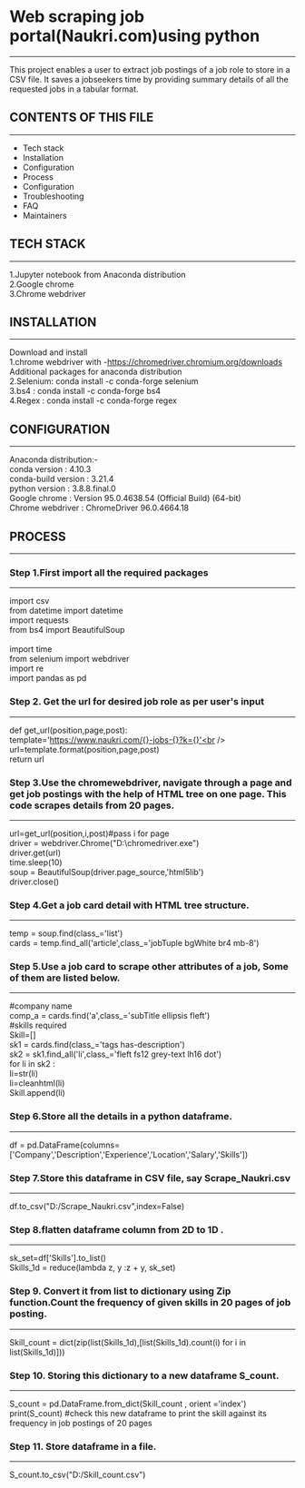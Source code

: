 # Web scraping job portal(Naukri.com)using python
--------------------------------------------------
This project enables a user to extract job postings of a job role to store in a CSV file. It saves a jobseekers time by providing summary details of all the requested jobs in a tabular format.<br /> 

## CONTENTS OF THIS FILE
-------------------------
 * Tech stack<br /> 
 * Installation<br /> 
 * Configuration<br /> 
 * Process<br /> 
 * Configuration<br /> 
 * Troubleshooting<br /> 
 * FAQ<br /> 
 * Maintainers<br /> 
## TECH STACK
--------------
1.Jupyter notebook from Anaconda distribution <br /> 
2.Google chrome <br /> 
3.Chrome webdriver<br /> 
## INSTALLATION
----------------
Download and install<br />
1.chrome webdriver with -https://chromedriver.chromium.org/downloads Additional packages for anaconda distribution <br /> 
2.Selenium: conda install -c conda-forge selenium <br /> 
3.bs4 : conda install -c conda-forge bs4 <br /> 
4.Regex : conda install -c conda-forge regex<br /> 
## CONFIGURATION
-----------------
Anaconda distribution:-<br /> 
	conda version : 4.10.3<br /> 
	conda-build version : 3.21.4<br /> 
	python version : 3.8.8.final.0<br /> 
Google chrome : Version 95.0.4638.54 (Official Build) (64-bit)<br /> 
Chrome webdriver : ChromeDriver 96.0.4664.18<br /> 
## PROCESS
-----------
### Step 1.First import all the required packages
--------------------------------------------------
import csv<br /> 
from datetime import datetime<br /> 
import requests<br /> 
from bs4 import BeautifulSoup<br /> <br /> 
import time<br /> 
from selenium import webdriver<br /> 
import re<br /> 
import pandas as pd<br /> 
### Step 2. Get the url for desired job role as per user's input
-----------------------------------------------------------------
def get_url(position,page,post):<br /> 
    template='https://www.naukri.com/{}-jobs-{}?k={}'<br /> 
    url=template.format(position,page,post)<br /> 
    return url<br />
### Step 3.Use the chromewebdriver, navigate through a page and get job postings with the help of HTML tree on one page. This code scrapes details from 20 pages.
-----------------------------------------------------------------------------------------------------------------------------------------------------------------
url=get_url(position,i,post)#pass i for page<br /> 
driver = webdriver.Chrome("D:\chromedriver.exe")<br /> 
driver.get(url)<br /> 
time.sleep(10)<br /> 
soup = BeautifulSoup(driver.page_source,'html5lib')<br /> 
driver.close()<br /> 
### Step 4.Get a job card detail with HTML tree structure.
----------------------------------------------------------
temp = soup.find(class_='list')<br /> 
cards = temp.find_all('article',class_='jobTuple bgWhite br4 mb-8')<br /> 
### Step 5.Use a job card to scrape other attributes of a job, Some of them are listed below.
---------------------------------------------------------------------------------------------
#company name<br /> 
comp_a = cards.find('a',class_='subTitle ellipsis fleft')<br /> 
#skills required<br /> 
Skill=[]<br /> 
        sk1 = cards.find(class_='tags has-description')<br /> 
        sk2 = sk1.find_all('li',class_='fleft fs12 grey-text lh16 dot')<br /> 
        for li in sk2 :<br /> 
            li=str(li)<br /> 
            li=cleanhtml(li)<br /> 
            Skill.append(li)<br /> 
### Step 6.Store all the details in a python dataframe.
--------------------------------------------------------
df = pd.DataFrame(columns=['Company','Description','Experience','Location','Salary','Skills'])<br /> 
### Step 7.Store this dataframe in CSV file, say Scrape_Naukri.csv
-------------------------------------------------------------------
df.to_csv("D:/Scrape_Naukri.csv",index=False)<br /> 
### Step 8.flatten dataframe column from 2D to 1D .
---------------------------------------------------
sk_set=df['Skills'].to_list()<br /> 
Skills_1d = reduce(lambda z, y :z + y, sk_set)<br /> 
### Step 9. Convert it from list to dictionary using Zip function.Count the frequency of given skills in 20 pages of job posting.
---------------------------------------------------------------------------------------------------------------------------------
Skill_count = dict(zip(list(Skills_1d),[list(Skills_1d).count(i) for i in list(Skills_1d)]))<br /> 
### Step 10. Storing this dictionary to a new dataframe S_count.
----------------------------------------------------------------
S_count = pd.DataFrame.from_dict(Skill_count , orient ='index')<br /> 
print(S_count) #check this new dataframe to print the skill against its frequency in job postings of 20 pages<br /> 
### Step 11. Store dataframe in a file.
---------------------------------------
S_count.to_csv("D:/Skill_count.csv")<br /> 
